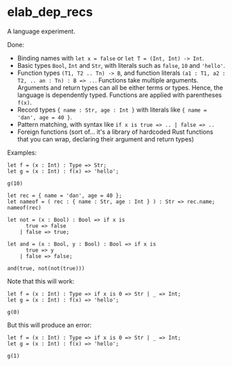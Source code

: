 # elab_dep_recs

A language experiment.

Done:
- Binding names with `let x = false` or `let T = (Int, Int) -> Int`.
- Basic types `Bool`, `Int` and `Str`, with literals such as `false`, `10` and `'hello'`.
- Function types `(T1, T2 .. Tn) -> B`, and function literals `(a1 : T1, a2 : T2, .. an : Tn) : B => ..`. Functions take multiple arguments. Arguments and return types can all be either terms or types. Hence, the language is dependently typed. Functions are applied with parentheses `f(x)`.
- Record types `{ name : Str, age : Int }` with literals like `{ name = 'dan', age = 40 }`.
- Pattern matching, with syntax like `if x is true => .. | false => ..`
- Foreign functions (sort of... it's a library of hardcoded Rust functions that you can wrap, declaring their argument and return types)

Examples:
```
let f = (x : Int) : Type => Str;
let g = (x : Int) : f(x) => 'hello';

g(10)
```

```
let rec = { name = 'dan', age = 40 };
let nameof = ( rec : { name : Str, age : Int } ) : Str => rec.name;
nameof(rec)
```

```
let not = (x : Bool) : Bool => if x is
      true => false
    | false => true;

let and = (x : Bool, y : Bool) : Bool => if x is
      true => y
    | false => false;

and(true, not(not(true)))
```

Note that this will work:
```
let f = (x : Int) : Type => if x is 0 => Str | _ => Int;
let g = (x : Int) : f(x) => 'hello';

g(0)
```

But this will produce an error:
```
let f = (x : Int) : Type => if x is 0 => Str | _ => Int;
let g = (x : Int) : f(x) => 'hello';

g(1)
```